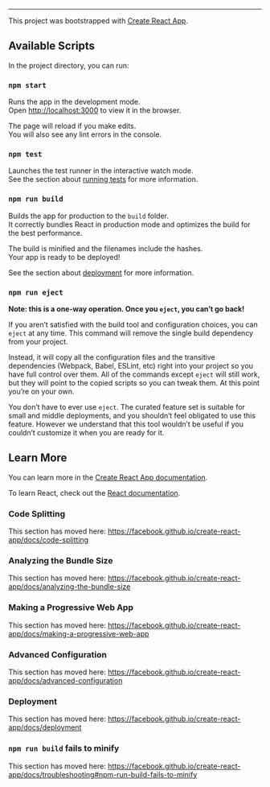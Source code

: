 <!-- 
# _Ike's solar calculator!_

### _A place for learning about your age in relation to planets in our solar system._

### By _**Ike Esquivel-Pilloud**_

# Description

_This program is an age calculator. The user submits their age, and the result shows how old they would be on some different planets in our solar system, Mercury for example._

### Setup/Installation Requirements

* _1: download from Github_
* _2: open index.html in the browser_
* _3: navigate the page_
* _4: Submit an age for some educational information!_

# Known Bugs

_Tests 7 through 14 fail, though the code still works._

# specs
| Behavior        | Input           | Outcome  |
| ------------- |:-------------:| -----:|
| The program will take an age. | "21" | "21" |
| The program will take a life expectancy. | "100" | "100" |
| The program will divide the age by four different numbers, each representing a year's length on different planetary bodies in the solar system. | "21" | "87", "33", "11", "1"|
| The program will round down each of the numbers to a whole value. | "21" | "87", "33", "11", "1" |
| The program will subtract the age from the expectancy, and divide it by four different numbers, each representing a year's length on different planetary bodies in the solar system. | "100" | "329", "127", "42", "6"|
| The program will round down each of the life expectancy numbers to the nearest whole number. | "100" | "329", "127", "42", "6" |
| The program will display each of the four age numbers with a description of what they mean. | "21" | "age on mercury: 87 years", "age on venus: 33 years", "age on Mars: 11 years", "age on Jupiter: 1 years" |
| The program will display the expected life remainder for each planet | "100" | "Expected years to live on Mercury: 329 years", "Expected years to live on Venus: 127 years", "Expected years to live on Mars: 42 years", "Expected years to live on Jupiter: 6 years" |

### Support and contact details

_ike.esquivelpilloud@gmail.com_

### Technologies Used

_I used jquery, javaScript, and bootstrap along with atom and github. I also used the following:

-Babel
-ESlint
-Code Uglification
-Jest
-Webpack
-Plugins
-other


# License

_MIT licensing_

Copyright (c) 2019 **_Ike Esquivel-Pilloud_** -->

---

This project was bootstrapped with [Create React App](https://github.com/facebook/create-react-app).

## Available Scripts

In the project directory, you can run:

### `npm start`

Runs the app in the development mode.<br />
Open [http://localhost:3000](http://localhost:3000) to view it in the browser.

The page will reload if you make edits.<br />
You will also see any lint errors in the console.

### `npm test`

Launches the test runner in the interactive watch mode.<br />
See the section about [running tests](https://facebook.github.io/create-react-app/docs/running-tests) for more information.

### `npm run build`

Builds the app for production to the `build` folder.<br />
It correctly bundles React in production mode and optimizes the build for the best performance.

The build is minified and the filenames include the hashes.<br />
Your app is ready to be deployed!

See the section about [deployment](https://facebook.github.io/create-react-app/docs/deployment) for more information.

### `npm run eject`

**Note: this is a one-way operation. Once you `eject`, you can’t go back!**

If you aren’t satisfied with the build tool and configuration choices, you can `eject` at any time. This command will remove the single build dependency from your project.

Instead, it will copy all the configuration files and the transitive dependencies (Webpack, Babel, ESLint, etc) right into your project so you have full control over them. All of the commands except `eject` will still work, but they will point to the copied scripts so you can tweak them. At this point you’re on your own.

You don’t have to ever use `eject`. The curated feature set is suitable for small and middle deployments, and you shouldn’t feel obligated to use this feature. However we understand that this tool wouldn’t be useful if you couldn’t customize it when you are ready for it.

## Learn More

You can learn more in the [Create React App documentation](https://facebook.github.io/create-react-app/docs/getting-started).

To learn React, check out the [React documentation](https://reactjs.org/).

### Code Splitting

This section has moved here: https://facebook.github.io/create-react-app/docs/code-splitting

### Analyzing the Bundle Size

This section has moved here: https://facebook.github.io/create-react-app/docs/analyzing-the-bundle-size

### Making a Progressive Web App

This section has moved here: https://facebook.github.io/create-react-app/docs/making-a-progressive-web-app

### Advanced Configuration

This section has moved here: https://facebook.github.io/create-react-app/docs/advanced-configuration

### Deployment

This section has moved here: https://facebook.github.io/create-react-app/docs/deployment

### `npm run build` fails to minify

This section has moved here: https://facebook.github.io/create-react-app/docs/troubleshooting#npm-run-build-fails-to-minify
